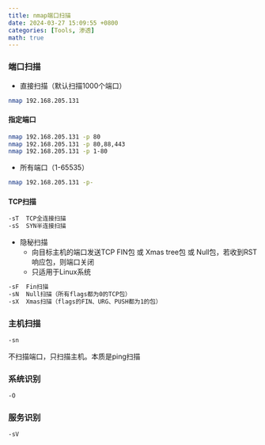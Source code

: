 ```yaml
---
title: nmap端口扫描
date: 2024-03-27 15:09:55 +0800
categories: [Tools, 渗透]
math: true
---
```


### 端口扫描

- 直接扫描（默认扫描1000个端口）
```bash
nmap 192.168.205.131
```


#### 指定端口
```bash
nmap 192.168.205.131 -p 80
nmap 192.168.205.131 -p 80,88,443
nmap 192.168.205.131 -p 1-80
```

- 所有端口（1-65535）
```bash
nmap 192.168.205.131 -p- 
```

#### TCP扫描
```bash
-sT  TCP全连接扫描
-sS  SYN半连接扫描
```

- 隐秘扫描
	- 向目标主机的端口发送TCP FIN包 或 Xmas tree包 或 Null包，若收到RST响应包，则端口关闭
	- 只适用于Linux系统

```bash
-sF  Fin扫描
-sN  Null扫描（所有flags都为0的TCP包）
-sX  Xmas扫描（flags的FIN、URG、PUSH都为1的包）
```



### 主机扫描

```bash
-sn
```
不扫描端口，只扫描主机。本质是ping扫描

### 系统识别
```bash
-O
```

### 服务识别
```bash
-sV
```
